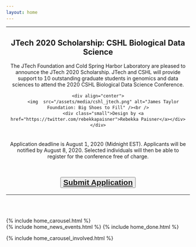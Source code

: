 ```yaml
---
layout: home
---
```


<table>
<tr><td align="center">

<h2>JTech 2020 Scholarship: CSHL Biological Data Science</h2>

The JTech Foundation and Cold Spring Harbor Laboratory are pleased to announce the JTech 2020 Scholarship.
JTech and CSHL will provide support to 10 outstanding graduate students in genomics and data sciences to attend the 2020 CSHL Biological Data Science Conference. 

    <div align="center">
        <img  src="/assets/media/cshl_jtech.png" alt="James Taylor Foundation: Big Shoes to Fill" /><br />
        <div class="small">Design by <a href="https://twitter.com/rebekkapaisner">Rebekka Paisner</a></div>
    </div>

</td></tr>
<tr><td align="center">
<br>
Application deadline is August 1, 2020 (Midnight EST). Applicants will be notified by August 8, 2020. Selected individuals will then be able to register for the conference free of charge.

<br><br>
<button type="button" class="btn btn-secondary" style="font-size: 1.5em; font-weight: 600;">
    <a href="https://forms.gle/RzNx1rUc6rqh2fYr8" target="_blank">Submit Application</a>
</button>

</td></tr></table>

<br><br>

<div class="home">
  {% include home_carousel.html %}
  <br>
  {% include home_news_events.html %}
  {% include home_done.html %}
</div>

{% include home_carousel_involved.html %}
